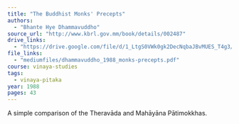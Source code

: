 ```yaml
---
title: "The Buddhist Monks' Precepts"
authors:
  - "Bhante Hye Dhammavuddho"
source_url: "http://www.kbrl.gov.mm/book/details/002487"
drive_links:
  - "https://drive.google.com/file/d/1_LtgS0VWk0gk2DecNqbaJBvMUES_T4g3/view?usp=drivesdk"
file_links:
  - "mediumfiles/dhammavuddho_1988_monks-precepts.pdf"
course: vinaya-studies
tags:
  - vinaya-pitaka
year: 1988
pages: 43
---
```


A simple comparison of the Theravāda and Mahāyāna Pātimokkhas.

